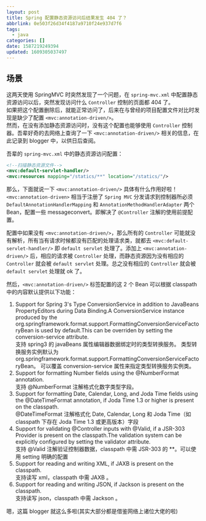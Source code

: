 ```yaml
---
layout: post
title: Spring 配置静态资源访问后结果发生 404 了？
abbrlink: 0e503f26d34f4187a9710f24e937d7f6
tags:
  - java
categories: []
date: 1587219249394
updated: 1609305037497
---
```


## 场景

这两天使用 SpringMVC 时突然发现了一个问题，在 `spring-mvc.xml` 中配置静态资源访问以后，突然发现访问什么 `Controller` 控制的页面都 404 了。\
如果把这个配置删除后，就能正常访问了，后来在与曾经的项目配置文件对比时发现是缺少了配置 `<mvc:annotation-driven/>`。\
然而，在没有添加静态资源访问时，没有这个配置也能够使用 `Controller` 控制器。吾辈好奇的去网络上查询了一下 `<mvc:annotation-driven/>` 相关的信息，在此记录到 blogger 中，以供日后查阅。

吾辈的 `spring-mvc.xml` 中的静态资源访问配置：

```xml
<!--扫描静态资源文件-->
<mvc:default-servlet-handler/>
<mvc:resources mapping="/statics/**" location="/statics/"/>
```

那么，下面就说一下 `<mvc:annotation-driven/>` 具体有什么作用好啦！
`<mvc:annotation-driven>` 相当于注册了 `Spring MVC` 分发请求到控制器所必须 `DefaultAnnotationHandlerMapping` 和 `AnnotationMethodHandlerAdapter` 两个 Bean，配置一些 messageconvert。即解决了 `@Controller` 注解的使用前提配置。

配置中如果没有 `<mvc:annotation-driven/>`，那么所有的 `Controller` 可能就没有解析，所有当有请求时候都没有匹配的处理请求类，就都去 `<mvc:default-servlet-handler/>` 即 `default servlet` 处理了。添加上 `<mvc:annotation-driven/>` 后，相应的请求被 `Controller` 处理，而静态资源因为没有相应的 `Controller` 就会被 `default servlet` 处理。总之没有相应的 `Controller` 就会被 `default servlet` 处理就 ok 了。

然后，`<mvc:annotation-driven/>` 标签配置的这 2 个 Bean 可以根据 classpath 中的内容默认提供以下功能：

1. Support for Spring 3's Type ConversionService in addition to JavaBeans PropertyEditors during Data Binding.A ConversionService instance produced by the org.springframework.format.support.FormattingConversionServiceFactoryBean is used by default.This can be overriden by setting the conversion-service attribute.\
   支持 spring3 的 javaBeans 属性编辑器数据绑定时的类型转换服务。
   类型转换服务实例默认为 org.springframework.format.support.FormattingConversionServiceFactoryBean。
   可以覆盖 conversion-service 属性来指定类型转换服务实例类。
2. Support for formatting Number fields using the @NumberFormat annotation.\
   支持 @NumberFormat 注解格式化数字类型字段。
3. Support for formatting Date, Calendar, Long, and Joda Time fields using the @DateTimeFormat annotation, if Joda Time 1.3 or higher is present on the classpath.\
   @DateTimeFormat 注解格式化 Date, Calendar, Long 和 Joda Time（如 classpath 下存在 Joda Time 1.3 或更高版本）字段
4. Support for validating @Controller inputs with @Valid, if a JSR-303 Provider is present on the classpath.The validation system can be explicitly configured by setting the validator attribute.\
   支持 @Valid 注解验证控制器数据，classpath 中需 JSR-303 的 \*\*。可以使用 setting 明确的配置
5. Support for reading and writing XML, if JAXB is present on the classpath.\
   支持读写 xml，classpath 中需 JAXB 。
6. Support for reading and writing JSON, if Jackson is present on the classpath.\
   支持读写 json，classpath 中需 Jackson 。

嗯，这篇 blogger 就这么多啦(其实大部分都是借鉴网络上诸位大佬的啦)
